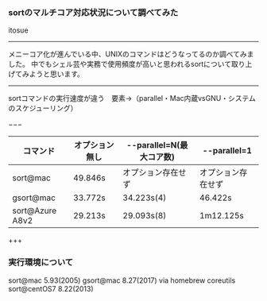 ### sortのマルチコア対応状況について調べてみた
itosue

---

メニーコア化が進んでいる中、UNIXのコマンドはどうなってるのか調べてみました。
中でもシェル芸や実務で使用頻度が高いと思われるsortについて取り上げてみようと思います。

---

sortコマンドの実行速度が違う　要素→（parallel・Mac内蔵vsGNU・システムのスケジューリング）


−−− 

コマンド | オプション無し | --parallel=N(最大コア数) | --parallel=1
------------ | ------------- | ------------- | -------------
sort@mac | 49.846s | オプション存在せず | オプション存在せず
gsort@mac | 33.772s | 34.223s(4) | 46.422s
sort@Azure A8v2 | 29.213s | 29.093s(8) | 1m12.125s


+++

### 実行環境について
sort@mac 5.93(2005)
gsort@mac 8.27(2017) via homebrew coreutils 
sort@centOS7 8.22(2013)
